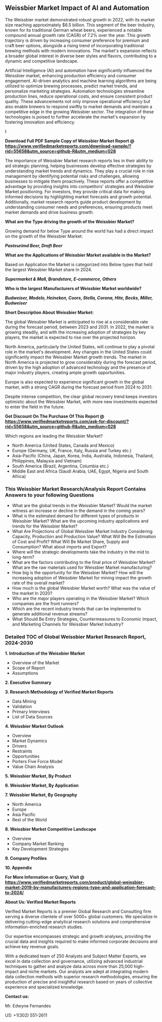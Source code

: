 <h2>Weissbier Market Impact of AI and Automation</h2><p>The Weissbier market demonstrated robust growth in 2022, with its market size reaching approximately $6.5 billion. This segment of the beer industry, known for its traditional German wheat beers, experienced a notable compound annual growth rate (CAGR) of 7.2% over the year. This growth trajectory is driven by increasing consumer preference for premium and craft beer options, alongside a rising trend of incorporating traditional brewing methods with modern innovations. The market's expansion reflects a broader global interest in diverse beer styles and flavors, contributing to a dynamic and competitive landscape.</p><p>Artificial Intelligence (AI) and automation have significantly influenced the Weissbier market, enhancing production efficiency and consumer engagement. AI-driven analytics and machine learning algorithms are being utilized to optimize brewing processes, predict market trends, and personalize marketing strategies. Automation technologies streamline production lines, reduce operational costs, and ensure consistent product quality. These advancements not only improve operational efficiency but also enable brewers to respond swiftly to market demands and maintain a competitive edge in the growing Weissbier sector. The integration of these technologies is poised to further accelerate the market's expansion by fostering innovation and efficiency.</p>t</p><p id="" class=""><strong>Download Full PDF Sample Copy of Weissbier Market Report @ <a href="https://www.verifiedmarketreports.com/download-sample/?rid=55658&utm_source=github-R&utm_medium=028" target="_blank">https://www.verifiedmarketreports.com/download-sample/?rid=55658&utm_source=github-R&utm_medium=028</a></strong></p><p>The importance of&nbsp;Weissbier Market research reports lies in their ability to aid strategic planning, helping businesses develop effective strategies by understanding market trends and dynamics. They play a crucial role in risk management by identifying potential risks and challenges, allowing businesses to mitigate them proactively. These reports offer a competitive advantage by providing insights into competitors' strategies and Weissbier Market positioning. For investors, they provide critical data for making informed decisions by highlighting market forecasts and growth potential. Additionally, market research reports guide product development by understanding consumer needs and preferences, ensuring products meet market demands and drive business growth.</p><p><strong>What are the&nbsp;Type driving the growth of the Weissbier Market?</strong></p><p id="" class="">Growing demand for below Type around the world has had a direct impact on the growth of the Weissbier Market:</p><em><strong>Pasteurimd Beer, Draft Beer</strong></em></p><strong>What are the&nbsp;Applications&nbsp;of Weissbier Market available in the Market?</strong></p><p id="" class="">Based on Application the Market is categorized into Below types that held the largest Weissbier Market share In 2024.</p><em><strong>Supermarket & Mall, Brandstore, E-commerce, Others</strong></em></p><strong>Who is the largest Manufacturers of Weissbier Market worldwide?</strong></p><p><em><strong>Budweiser, Modelo, Heineken, Coors, Stella, Corona, Hite, Becks, Miller, Budweiser</strong></em></p><p id="" class=""><strong>Short Description About Weissbier Market:</strong></p><p>The global Weissbier Market is anticipated to rise at a considerable rate during the forecast period, between 2023 and 2031. In 2022, the market is growing steadily, and with the increasing adoption of strategies by key players, the market is expected to rise over the projected horizon.</p><p>North America, particularly the United States, will continue to play a pivotal role in the market's development. Any changes in the United States could significantly impact the Weissbier Market growth trends. The market in North America is projected to grow considerably during the forecast period, driven by the high adoption of advanced technology and the presence of major industry players, creating ample growth opportunities.</p><p>Europe is also expected to experience significant growth in the global market, with a strong CAGR during the forecast period from 2024 to 2031.</p><p>Despite intense competition, the clear global recovery trend keeps investors optimistic about the Weissbier Market, with more new investments expected to enter the field in the future.</p><p id="" class=""><strong>Get Discount On The Purchase Of This Report @ <a href="https://www.verifiedmarketreports.com/ask-for-discount/?rid=55658&utm_source=github-R&utm_medium=028" target="_blank">https://www.verifiedmarketreports.com/ask-for-discount/?rid=55658&utm_source=github-R&utm_medium=028</a></strong></p>Which regions are leading the Weissbier Market?</p><ul><li>North America (United States, Canada and Mexico)</li><li>Europe (Germany, UK, France, Italy, Russia and Turkey etc.)</li><li>Asia-Pacific (China, Japan, Korea, India, Australia, Indonesia, Thailand, Philippines, Malaysia and Vietnam)</li><li>South America (Brazil, Argentina, Columbia etc.)</li><li>Middle East and Africa (Saudi Arabia, UAE, Egypt, Nigeria and South Africa)</li></ul><h3 id="" class="">This Weissbier Market Research/Analysis Report Contains Answers to your following Questions</h3><ul><li>What are the global trends in the Weissbier Market? Would the market witness an increase or decline in the demand in the coming years?</li><li>What is the estimated demand for different types of products in Weissbier Market? What are the upcoming industry applications and trends for the Weissbier Market?</li><li>What Are Projections of Global Weissbier Market Industry Considering Capacity, Production and Production Value? What Will Be the Estimation of Cost and Profit? What Will Be Market Share, Supply and Consumption? What about imports and Export?</li><li>Where will the strategic developments take the industry in the mid to long-term?</li><li>What are the factors contributing to the final price of Weissbier Market? What are the raw materials used for Weissbier Market manufacturing?</li><li>How big is the opportunity for the Weissbier Market? How will the increasing adoption of Weissbier Market for mining impact the growth rate of the overall market?</li><li>How much is the global Weissbier Market worth? What was the value of the market In 2020?</li><li>Who are the major players operating in the Weissbier Market? Which companies are the front runners?</li><li>Which are the recent industry trends that can be implemented to generate additional revenue streams?</li><li>What Should Be Entry Strategies, Countermeasures to Economic Impact, and Marketing Channels for Weissbier Market Industry?</li></ul><h3 id="" class="">Detailed TOC of Global Weissbier Market Research Report, 2024-2030</h3><p id="" class=""><strong>1. Introduction of the Weissbier Market</strong></p><ul><li>Overview of the Market</li><li>Scope of Report</li><li>Assumptions</li></ul><p id="" class=""><strong>2. Executive Summary</strong></p><p id="" class=""><strong>3. Research Methodology of Verified Market Reports</strong></p><ul><li>Data Mining</li><li>Validation</li><li>Primary Interviews</li><li>List of Data Sources</li></ul><p id="" class=""><strong>4. Weissbier Market Outlook</strong></p><ul><li>Overview</li><li>Market Dynamics</li><li>Drivers</li><li>Restraints</li><li>Opportunities</li><li>Porters Five Force Model</li><li>Value Chain Analysis</li></ul><p id="" class=""><strong>5. Weissbier Market, By Product</strong></p><p id="" class=""><strong>6. Weissbier Market, By Application</strong></p><p id="" class=""><strong>7. Weissbier Market, By Geography</strong></p><ul><li>North America</li><li>Europe</li><li>Asia Pacific</li><li>Rest of the World</li></ul><p id="" class=""><strong>8. Weissbier Market Competitive Landscape</strong></p><ul><li>Overview</li><li>Company Market Ranking</li><li>Key Development Strategies</li></ul><p id="" class=""><strong>9. Company Profiles</strong></p><p id="" class=""><strong>10. Appendix</strong></p><p id="" class=""><strong>For More Information or Query, Visit @ <a href="https://www.verifiedmarketreports.com/product/global-weissbier-market-2019-by-manufacturers-regions-type-and-application-forecast-to-2024/" target="_blank">https://www.verifiedmarketreports.com/product/global-weissbier-market-2019-by-manufacturers-regions-type-and-application-forecast-to-2024/</a></strong></p><p id="" class=""><strong>About Us: Verified Market Reports</strong></p><p id="" class="">Verified Market Reports is a premier Global Research and Consulting firm serving a diverse clientele of over 5000+ global customers. We specialize in delivering cutting-edge analytical research solutions and comprehensive information-enriched research studies.</p><p id="" class="">Our expertise encompasses strategic and growth analyses, providing the crucial data and insights required to make informed corporate decisions and achieve key revenue goals.</p><p id="" class="">With a dedicated team of 250 Analysts and Subject Matter Experts, we excel in data collection and governance, utilizing advanced industrial techniques to gather and analyze data across more than 25,000 high-impact and niche markets. Our analysts are adept at integrating modern data collection methods with superior research methodologies, ensuring the production of precise and insightful research based on years of collective experience and specialized knowledge.</p><p id="" class=""><strong>Contact us:</strong></p><p id="" class="">Mr. Edwyne Fernandes</p><p id="" class="">US: +1(302) 551-2611</p>